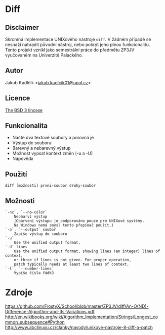# Diff
## Disclaimer
Skromná implementace UNIXového nástroje `diff`. V žádném případě se nesnaží nahradit původní nástroj, nebo pokrýt jeho plnou funkcionalitu. Tento projekt vznikl jako semestrální práce do předmětu ZP3JV vyučovaném na Univerzitě Palackého.

## Autor
Jakub Kadlčík &lt;[jakub.kadlcik01@upol.cz](mailto:jakub.kadlcik01@upol.cz)&gt;

## Licence
[The BSD 3 lincese](https://github.com/FrostyX/School/blob/master/LICENSE.md "The BSD 3-Clause License")

## Funkcionalita
- Načte dva textové soubory a porovná je
- Výstup do souboru
- Barevný a nebarevný výstup
- Možnost vypsat kontext změn (-u a -U)
- Nápověda

## Použití
	diff [možnosti] prvni-soubor druhy-soubor

## Možnosti
	`-nc`, `--no-color`
	    Neobarví výstup
	    (Obarvení výstupu je podporováno pouze pro UNIXové systémy.
	    Na Windows nemá smysl tento přepínač použít.)
	`-o`, `--output` soubor
	    Zapíše výstup do souboru
	`-u`
	    Use the unified output format.
	`-U` lines
	    Use the unified output format, showing lines (an integer) lines of context,
	    or three if lines is not given. For proper operation,
	    patch typically needs at least two lines of context.
	`-l`, `--number-lines`
	    Vypíše čísla řádků

# Zdroje
<https://github.com/FrostyX/School/blob/master/ZP3JV/diff/An-O(ND)-Difference-Algorithm-and-Its-Variations.pdf>
<http://en.wikibooks.org/wiki/Algorithm_Implementation/Strings/Longest_common_subsequence#Python>
<http://www.abclinuxu.cz/clanky/navody/unixove-nastroje-8-diff-a-patch>

